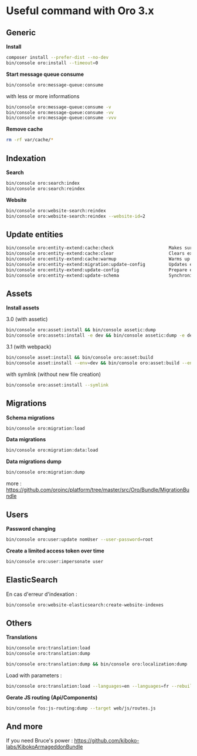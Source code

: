 Useful command with Oro 3.x
========================

## Generic

**Install**

```bash
composer install --prefer-dist --no-dev
bin/console oro:install --timeout=0
 ```

**Start message queue consume**

```bash
bin/console oro:message-queue:consume
 ```

with less or more informations

```bash
bin/console oro:message-queue:consume -v
bin/console oro:message-queue:consume -vv
bin/console oro:message-queue:consume -vvv
 ```
   
**Remove cache**

```bash
rm -rf var/cache/*
```


## Indexation

**Search**

```bash
bin/console oro:search:index
bin/console oro:search:reindex
```

**Website**

```bash
bin/console oro:website-search:reindex
bin/console oro:website-search:reindex --website-id=2
```

## Update entities

```bash
bin/console oro:entity-extend:cache:check                     Makes sure that extended entity configs are ready to be processed by other commands. This is an internal command. Please do not run it manually.
bin/console oro:entity-extend:cache:clear                     Clears extended entity cache.
bin/console oro:entity-extend:cache:warmup                    Warms up extended entity cache.
bin/console oro:entity-extend:migration:update-config         Updates extended entities configuration during a database structure migration process. This is an internal command. Please do not run it manually.
bin/console oro:entity-extend:update-config                   Prepare entity config
bin/console oro:entity-extend:update-schema                   Synchronize extended and custom entities metadata with a database schema

```

## Assets
**Install assets**


3.0 (with assetic)
```bash
bin/console oro:asset:install && bin/console assetic:dump
bin/console oro:assets:install -e dev && bin/console assetic:dump -e dev
```

3.1 (with webpack)
```bash
bin/console asset:install && bin/console oro:asset:build
bin/console asset:install --env=dev && bin/console oro:asset:build --env=dev
```

with symlink (without new file creation)

```bash
bin/console oro:asset:install --symlink
```


## Migrations
**Schema migrations**

```bash
bin/console oro:migration:load
```

**Data migrations**

```bash
bin/console oro:migration:data:load
```

**Data migrations dump**

```bash
bin/console oro:migration:dump
```
more : https://github.com/oroinc/platform/tree/master/src/Oro/Bundle/MigrationBundle

## Users

**Password changing**

```bash
bin/console oro:user:update nomUser --user-password=root
```

**Create a limited access token over time**

```bash
bin/console oro:user:impersonate user 
```

## ElasticSearch

En cas d'erreur d'indexation :
```bash
bin/console oro:website-elasticsearch:create-website-indexes
```

## Others

**Translations**

```bash
bin/console oro:translation:load
bin/console oro:translation:dump 
```

```bash
bin/console oro:translation:dump && bin/console oro:localization:dump
```

Load with parameters :
```bash
bin/console oro:translation:load --languages=en --languages=fr --rebuild-cache
```

**Gerate JS routing (Api/Components)**

```bash
bin/console fos:js-routing:dump --target web/js/routes.js 
```

## And more
If you need Bruce's power : https://github.com/kiboko-labs/KibokoArmageddonBundle
